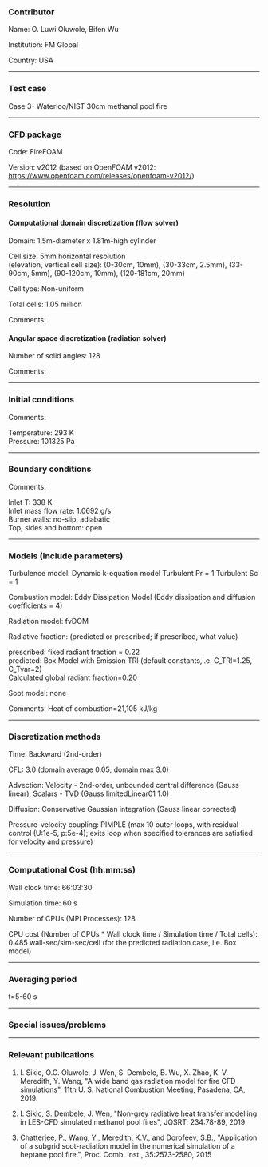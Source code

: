 
### Contributor
Name: O. Luwi Oluwole, Bifen Wu

Institution: FM Global

Country: USA

------------------

### Test case

Case 3- Waterloo/NIST 30cm methanol pool fire

------------------

### CFD package
Code: FireFOAM

Version: v2012 (based on OpenFOAM v2012: https://www.openfoam.com/releases/openfoam-v2012/)

------------------

### Resolution

#### Computational domain discretization (flow solver)
Domain: 1.5m-diameter x 1.81m-high cylinder

Cell size: 5mm horizontal resolution  
(elevation, vertical cell size): (0-30cm, 10mm), (30-33cm, 2.5mm), (33-90cm, 5mm), (90-120cm, 10mm), (120-181cm, 20mm)


Cell type: Non-uniform

Total cells: 1.05 million

Comments:

#### Angular space discretization (radiation solver)
Number of solid angles: 128

Comments:

------------------

### Initial conditions
Comments:

Temperature: 293 K  
Pressure: 101325 Pa

------------------

### Boundary conditions
Comments:

Inlet T: 338 K  
Inlet mass flow rate: 1.0692 g/s  
Burner walls: no-slip, adiabatic  
Top, sides and bottom: open

------------------

### Models (include parameters)
Turbulence model: Dynamic k-equation model
                  Turbulent Pr = 1
                  Turbulent Sc = 1

Combustion model: Eddy Dissipation Model (Eddy dissipation and diffusion coefficients = 4)

Radiation model: fvDOM

Radiative fraction: (predicted or prescribed; if prescribed, what value)

prescribed: fixed radiant fraction = 0.22  
predicted:  Box Model with Emission TRI (default constants,i.e. C_TRI=1.25, C_Tvar=2)  
            Calculated global radiant fraction=0.20

Soot model: none

Comments: Heat of combustion=21,105 kJ/kg

------------------

### Discretization methods
Time: Backward (2nd-order)

CFL: 3.0 (domain average 0.05; domain max 3.0)

Advection: Velocity - 2nd-order, unbounded central difference (Gauss linear), Scalars - TVD (Gauss limitedLinear01 1.0)

Diffusion: Conservative Gaussian integration (Gauss linear corrected)

Pressure-velocity coupling: PIMPLE (max 10 outer loops, with residual control (U:1e-5, p:5e-4); exits loop when specified tolerances are satisfied for velocity and pressure)

------------------

### Computational Cost (hh:mm:ss)
Wall clock time: 66:03:30

Simulation time: 60 s

Number of CPUs (MPI Processes): 128

CPU cost (Number of CPUs * Wall clock time / Simulation time / Total cells): 0.485 wall-sec/sim-sec/cell (for the predicted radiation case, i.e. Box model)

------------------

### Averaging period

t=5-60 s

------------------

### Special issues/problems

------------------

### Relevant publications
1. I. Sikic, O.O. Oluwole, J. Wen, S. Dembele, B. Wu, X. Zhao, K. V. Meredith, Y. Wang, "A wide band gas radiation model for fire CFD simulations", 11th U. S. National Combustion Meeting, Pasadena, CA, 2019.

2. I. Sikic, S. Dembele, J. Wen, "Non-grey radiative heat transfer modelling in LES-CFD simulated methanol pool fires", JQSRT, 234:78-89, 2019

3. Chatterjee, P., Wang, Y., Meredith, K.V., and Dorofeev, S.B., "Application of a subgrid soot-radiation model in the numerical simulation of a heptane pool fire.", Proc. Comb. Inst., 35:2573-2580, 2015

